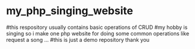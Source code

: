 # my_php_singing_website
#this respository usually contains basic operations of CRUD
#my hobby is singing so i make one php website for doing some common operations like request a song ...
#this is just a demo repository thank you
